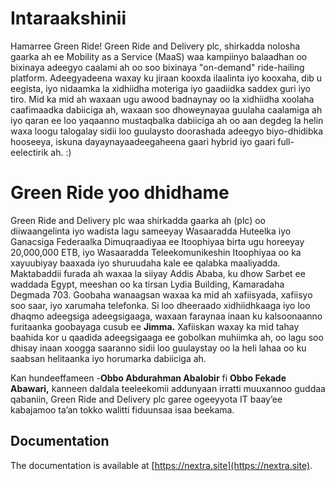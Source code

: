 # Intaraakshinii
 
Hamarree Green Ride! Green Ride and Delivery plc, shirkadda nolosha gaarka ah ee Mobility as a Service (MaaS) waa kampiinyo balaadhan oo bixinaya adeegyo caalami ah oo soo bixinaya "on-demand" ride-hailing platform. Adeegyadeena waxay ku jiraan kooxda ilaalinta iyo kooxaha, dib u eegista, iyo nidaamka la xidhiidha moteriga iyo gaadiidka saddex guri iyo tiro. Mid ka mid ah waxaan ugu awood badnaynay oo la xidhiidha xoolaha caafimaadka dabiiciga ah, waxaan soo dhoweynayaa guulaha caalamiga ah iyo qaran ee loo yaqaanno mustaqbalka dabiiciga ah oo aan degdeg la helin waxa loogu talogalay sidii loo guulaysto doorashada adeegyo biyo-dhidibka hooseeya, iskuna dayaynayaadeegaheena gaari hybrid iyo gaari full-eelectirik ah. :)

# Green Ride yoo dhidhame
Green Ride and Delivery plc waa shirkadda gaarka ah (plc) oo diiwaangelinta iyo wadista lagu sameeyay Wasaaradda Huteelka iyo Ganacsiga Federaalka Dimuqraadiyaa ee Itoophiyaa birta ugu horeeyay 20,000,000 ETB, iyo Wasaaradda Teleekomunikeshin Itoophiyaa oo ka xayuubiyay baaxada iyo shuruudaha kale ee qalabka maaliyadda. Maktabaddii furada ah waxaa la siiyay Addis Ababa, ku dhow Sarbet ee waddada Egypt, meeshan oo ka tirsan Lydia Building, Kamaradaha Degmada 703. Goobaha wanaagsan waxaa ka mid ah xafiisyada, xafiisyo soo saar, iyo xarumaha telefonka. Si loo dheeraado xidhiidhkaaga iyo loo dhaqmo adeegsiga adeegsigaaga, waxaan faraynaa inaan ku kalsoonaanno furitaanka goobayaga cusub ee **Jimma.** Xafiiskan waxay ka mid tahay baahida kor u qaadida adeegsigaaga ee gobolkan muhiimka ah, oo lagu soo dhisay inaan xoogga saaranno sidii loo guulaystay oo la heli lahaa oo ku saabsan helitaanka iyo horumarka dabiiciga ah.


Kan hundeeffameen -**Obbo Abdurahman Abalobir** fi **Obbo Fekade Abawari,** kanneen daldala teeleekomii addunyaan irratti muuxannoo guddaa qabaniin, Green Ride and Delivery plc garee ogeeyyota IT baay’ee kabajamoo ta’an tokko walitti fiduunsaa isaa beekama.


## Documentation

The documentation is available at [https://nextra.site](https://nextra.site).

